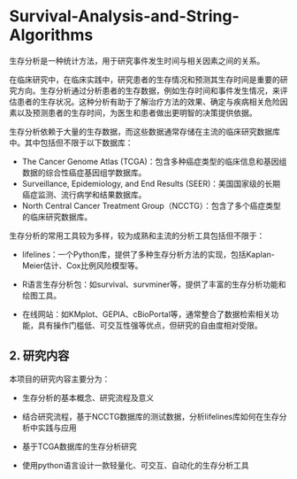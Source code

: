 # Survival-Analysis-and-String-Algorithms

生存分析是一种统计方法，用于研究事件发生时间与相关因素之间的关系。

在临床研究中，在临床实践中，研究患者的生存情况和预测其生存时间是重要的研究方向。生存分析通过分析患者的生存数据，例如生存时间和事件发生情况，来评估患者的生存状况。这种分析有助于了解治疗方法的效果、确定与疾病相关危险因素以及预测患者的生存时间，为医生和患者做出更明智的决策提供依据。

生存分析依赖于大量的生存数据，而这些数据通常存储在主流的临床研究数据库中。其中包括但不限于以下数据库：

- The Cancer Genome Atlas (TCGA)：包含多种癌症类型的临床信息和基因组数据的综合性癌症基因组学数据库。
- Surveillance, Epidemiology, and End Results (SEER)：美国国家级的长期癌症监测、流行病学和结果数据库。
- North Central Cancer Treatment Group（NCCTG）：包含了多个癌症类型的临床研究数据库。

生存分析的常用工具较为多样，较为成熟和主流的分析工具包括但不限于：

- lifelines：一个Python库，提供了多种生存分析方法的实现，包括Kaplan-Meier估计、Cox比例风险模型等。

- R语言生存分析包：如survival、survminer等，提供了丰富的生存分析功能和绘图工具。

- 在线网站：如KMplot、GEPIA、cBioPortal等，通常整合了数据检索相关功能，具有操作门槛低、可交互性强等优点，但研究的自由度相对受限。

## 2. 研究内容

本项目的研究内容主要分为：

- 生存分析的基本概念、研究流程及意义

- 结合研究流程，基于NCCTG数据库的测试数据，分析lifelines库如何在生存分析中实践与应用

- 基于TCGA数据库的生存分析研究

- 使用python语言设计一款轻量化、可交互、自动化的生存分析工具
